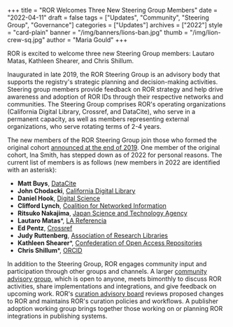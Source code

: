 +++
title = "ROR Welcomes Three New Steering Group Members"
date = "2022-04-11"
draft = false
tags = ["Updates", "Community", "Steering Group", "Governance"]
categories = ["Updates"]
archives = ["2022"]
style = "card-plain"
banner = "/img/banners/lions-ban.jpg"
thumb = "/img/lion-crew-sq.jpg"
author = "Maria Gould"
+++

ROR is excited to welcome three new Steering Group members: Lautaro Matas, Kathleen Shearer, and Chris Shillum.

Inaugurated in late 2019, the ROR Steering Group is an advisory body that supports the registry's strategic planning and decision-making activities. Steering group members provide feedback on ROR strategy and help drive awareness and adoption of ROR IDs through their respective networks and communities. The Steering Group comprises ROR's operating organizations (California Digital Library, Crossref, and DataCite), who serve in a permanent capacity, as well as members representing external organizations, who serve rotating terms of 2-4 years.

The new members of the ROR Steering Group join those who formed the original cohort [announced at the end of 2019](https://ror.org/blog/2019-11-22-meet-the-ror-steering-group/). One member of the original cohort, Ina Smith, has stepped down as of 2022 for personal reasons. The current list of members is as follows (new members in 2022 are identified with an asterisk):

-  **Matt Buys**, [DataCite](https://datacite.org)
-  **John Chodacki**, [California Digital Library](https://cdlib.org)
-  **Daniel Hook**, [Digital Science](https://digital-science.com)
-  **Clifford Lynch**, [Coalition for Networked Information](https://cni.org)
-  **Ritsuko Nakajima**, [Japan Science and Technology Agency](https://ror.org/00097mb19)
-  **Lautaro Matas***, [LA Referencia](https://www.lareferencia.info/)
-  **Ed Pentz**, [Crossref](https://www.crossref.org)
-  **Judy Ruttenberg**, [Association of Research Libraries](https://arl.org)
-  **Kathleen Shearer***, [Confederation of Open Access Repositories](https://www.coar-repositories.org/)
-  **Chris Shillum***, [ORCID](https://orcid.org)

In addition to the Steering Group, ROR engages community input and participation through other groups and channels. A larger [community advisory group](https://ror.org/community/), which is open to anyone, meets bimonthly to discuss ROR activities, share implementations and integrations, and give feedback on upcoming work. ROR's [curation advisory board](https://ror.org/registry/#curation-advisory-board) reviews proposed changes to ROR and maintains ROR's curation policies and workflows. A publisher adoption working group brings together those working on or planning ROR integrations in publishing systems.
